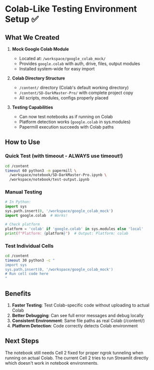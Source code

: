 # Colab-Like Testing Environment Setup ✅

## What We Created

1. **Mock Google Colab Module**
   - Located at: `/workspace/google_colab_mock/`
   - Provides `google.colab` with auth, drive, files, output modules
   - Installed system-wide for easy import

2. **Colab Directory Structure**
   - `/content/` directory (Colab's default working directory)
   - `/content/SD-DarkMaster-Pro/` with complete project copy
   - All scripts, modules, configs properly placed

3. **Testing Capabilities**
   - Can now test notebooks as if running on Colab
   - Platform detection works (`google.colab` in sys.modules)
   - Papermill execution succeeds with Colab paths

## How to Use

### Quick Test (with timeout - ALWAYS use timeout!)
```bash
cd /content
timeout 60 python3 -m papermill \
  /workspace/notebook/SD-DarkMaster-Pro.ipynb \
  /workspace/notebook/test-output.ipynb
```

### Manual Testing
```python
# In Python:
import sys
sys.path.insert(0, '/workspace/google_colab_mock')
import google.colab  # Works!

# Check platform
platform = 'colab' if 'google.colab' in sys.modules else 'local'
print(f"Platform: {platform}")  # Output: Platform: colab
```

### Test Individual Cells
```bash
cd /content
timeout 30 python3 -c "
import sys
sys.path.insert(0, '/workspace/google_colab_mock')
# Run cell code here
"
```

## Benefits

1. **Faster Testing**: Test Colab-specific code without uploading to actual Colab
2. **Better Debugging**: Can see full error messages and debug locally
3. **Consistent Environment**: Same file paths as real Colab (/content/)
4. **Platform Detection**: Code correctly detects Colab environment

## Next Steps

The notebook still needs Cell 2 fixed for proper ngrok tunneling when running on actual Colab.
The current Cell 2 tries to run Streamlit directly which doesn't work in notebook environments.

